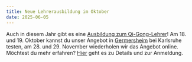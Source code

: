 ```yaml
---
title: Neue Lehrerausbildung im Oktober
date: 2025-06-05
---
```

Auch in diesem Jahr gibt es eine [Ausbildung zum Qi-Gong-Lehrer](/lehrer)!
Am 18. und 19. Oktober kannst du unser Angebot in [Germersheim](https://www.openstreetmap.org/relation/904763) bei Karlsruhe testen, am 28. und 29. November wiederholen wir das Angebot online.  
Möchtest du mehr erfahren? [Hier](https://qigong-lehrer-ausbildung.de/) geht es zu Details und zur Anmeldung.